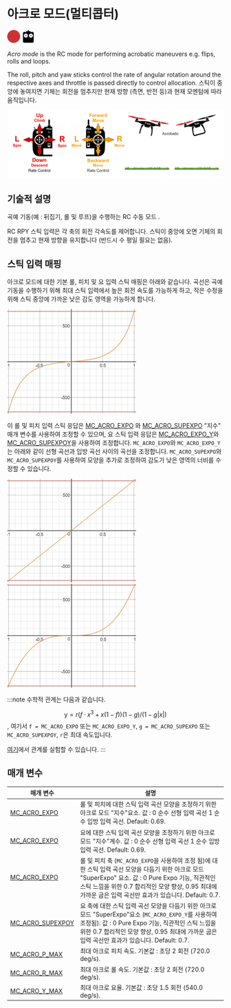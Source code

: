 <Redirect to="../flight_modes_mc/acro" />

# 아크로 모드(멀티콥터)

[<img src="../../assets/site/difficulty_hard.png" title="고급 난이도 비행" width="30px" />](../getting_started/flight_modes.md#key_difficulty)&nbsp;[<img src="../../assets/site/remote_control.svg" title="수동/원격 제어 필요" width="30px" />](../getting_started/flight_modes.md#key_manual)&nbsp;

*Acro mode* is the RC mode for performing acrobatic maneuvers e.g. flips, rolls and loops.

The roll, pitch and yaw sticks control the rate of angular rotation around the respective axes and throttle is passed directly to control allocation. 스틱이 중앙에 놓여지면 기체는 회전을 멈추지만 현재 방향 (측면, 반전 등)과 현재 모멘텀에 따라 움직입니다.

![수동 곡예 비행](../../assets/flight_modes/manual_acrobatic_MC.png)

<!-- image above incorrect: https://github.com/PX4/PX4-user_guide/issues/182 -->

## 기술적 설명

곡예 기동(예 : 뒤집기, 롤 및 루프)을 수행하는 RC 수동 모드 .

RC RPY 스틱 입력은 각 축의 회전 각속도를 제어합니다. 스틱이 중앙에 오면 기체의 회전을 멈추고 현재 방향을 유지합니다 (반드시 수 평일 필요는 없음).

## 스틱 입력 매핑

아크로 모드에 대한 기본 롤, 피치 및 요 입력 스틱 매핑은 아래와 같습니다. 곡선은 곡예 기동을 수행하기 위해 최대 스틱 입력에서 높은 회전 속도를 가능하게 하고, 작은 수정을 위해 스틱 중앙에 가까운 낮은 감도 영역을 가능하게 합니다.

![아크로 모드-기본 입력 곡선](../../assets/flight_modes/acro_mc_input_curve_expo_superexpo_default.png)

이 롤 및 피치 입력 스틱 응답은 [MC_ACRO_EXPO](#MC_ACRO_EXPO) 와 [MC_ACRO_SUPEXPO](#MC_ACRO_SUPEXPO) "지수" 매개 변수를 사용하여 조정할 수 있으며, 요 스틱 입력 응답은 [MC_ACRO_EXPO_Y](#MC_ACRO_EXPO_Y)와 [MC_ACRO_SUPEXPOY](#MC_ACRO_SUPEXPOY)을 사용하여 조정합니다. `MC_ACRO_EXPO`와 `MC_ACRO_EXPO_Y`는 아래와 같이 선형 곡선과 입방 곡선 사이의 곡선을 조정합니다. `MC_ACRO_SUPEXPO`와 `MC_ACRO_SUPEXPOY`를 사용하여 모양을 추가로 조정하여 감도가 낮은 영역의 너비를 수정할 수 있습니다.

![아크로 모드 - 지수 - 순수 선형 입력 곡선](../../assets/flight_modes/acro_mc_input_curve_expo_linear.png) ![아크로 모드 - 지수 - 순수 입방 입력 곡선](../../assets/flight_modes/acro_mc_input_curve_expo_cubic.png)

:::note
수학적 관계는 다음과 같습니다.

$$\mathrm {y} = r(f \cdot x ^ 3 + x(1-f)) (1-g)/(1-g | x |)$$, 여기서 `f = MC_ACRO_EXPO` 또는 `MC_ACRO_EXPO_Y`, `g = MC_ACRO_SUPEXPO` 또는 `MC_ACRO_SUPEXPOY`, `r`은 최대 속도입니다.

[여기](https://www.desmos.com/calculator/yty5kgurmc)에서 관계를 실험할 수 있습니다. :::

## 매개 변수

| 매개 변수                                                                                                     | 설명                                                                                                                                                                                    |
| --------------------------------------------------------------------------------------------------------- | ------------------------------------------------------------------------------------------------------------------------------------------------------------------------------------- |
| <a id="MC_ACRO_EXPO"></a>[MC_ACRO_EXPO](../advanced_config/parameter_reference.md#MC_ACRO_EXPO)         | 롤 및 피치에 대한 스틱 입력 곡선 모양을 조정하기 위한 아크로 모드 "지수"요소. 값 : 0 순수 선형 입력 곡선 1 순수 입방 입력 곡선. Default: 0.69.                                                                                        |
| <a id="MC_ACRO_EXPO_Y"></a>[MC_ACRO_EXPO](../advanced_config/parameter_reference.md#MC_ACRO_EXPO_Y)       | 요에 대한 스틱 입력 곡선 모양을 조정하기 위한 아크로 모드 "지수"계수. 값 : 0 순수 선형 입력 곡선 1 순수 입방 입력 곡선. Default: 0.69.                                                                                             |
| <a id="MC_ACRO_SUPEXPO"></a>[MC_ACRO_EXPO](../advanced_config/parameter_reference.md#MC_ACRO_SUPEXPO)      | 롤 및 피치 축 (`MC_ACRO_EXPO`을 사용하여 조정 됨)에 대한 스틱 입력 곡선 모양을 다듬기 위한 아크로 모드 "SuperExpo" 요소. 값 : 0 Pure Expo 기능, 직관적인 스틱 느낌을 위한 0.7 합리적인 모양 향상, 0.95 최대에 가까운 굽은 입력 곡선만 효과가 있습니다. Default: 0.7. |
| <a id="MC_ACRO_SUPEXPOY"></a>[MC_ACRO_SUPEXPOY](../advanced_config/parameter_reference.md#MC_ACRO_SUPEXPOY) | 요 축에 대한 스틱 입력 곡선 모양을 다듬기 위한 아크로 모드 "SuperExpo"요소 (`MC_ACRO_EXPO_Y`를 사용하여 조정됨). 값 : 0 Pure Expo 기능, 직관적인 스틱 느낌을 위한 0.7 합리적인 모양 향상, 0.95 최대에 가까운 굽은 입력 곡선만 효과가 있습니다. Default: 0.7.      |
| <a id="MC_ACRO_P_MAX"></a>[MC_ACRO_P_MAX](../advanced_config/parameter_reference.md#MC_ACRO_P_MAX)       | 최대 아크로 피치 속도. 기본값 : 초당 2 회전 (720.0 deg/s).                                                                                                                                            |
| <a id="MC_ACRO_R_MAX"></a>[MC_ACRO_R_MAX](../advanced_config/parameter_reference.md#MC_ACRO_R_MAX)       | 최대 아크로 롤 속도. 기본값 : 초당 2 회전 (720.0 deg/s).                                                                                                                                             |
| <a id="MC_ACRO_Y_MAX"></a>[MC_ACRO_Y_MAX](../advanced_config/parameter_reference.md#MC_ACRO_Y_MAX)       | 최대 아크로 요율. 기본값 : 초당 1.5 회전 (540.0 deg/s).                                                                                                                                             |
